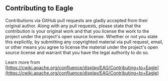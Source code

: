 <!--
{% comment %}
Licensed to the Apache Software Foundation (ASF) under one or more
contributor license agreements.  See the NOTICE file distributed with
this work for additional information regarding copyright ownership.
The ASF licenses this file to you under the Apache License, Version 2.0
(the "License"); you may not use this file except in compliance with
the License.  You may obtain a copy of the License at

http://www.apache.org/licenses/LICENSE-2.0

Unless required by applicable law or agreed to in writing, software
distributed under the License is distributed on an "AS IS" BASIS,
WITHOUT WARRANTIES OR CONDITIONS OF ANY KIND, either express or implied.
See the License for the specific language governing permissions and
limitations under the License.
{% endcomment %}
-->

## Contributing to Eagle

Contributions via GitHub pull requests are gladly accepted from their original
author. Along with any pull requests, please state that the contribution is
your original work and that you license the work to the project under the
project's open source license. Whether or not you state this explicitly, by
submitting any copyrighted material via pull request, email, or other means
you agree to license the material under the project's open source license and
warrant that you have the legal authority to do so.

Learn more from [https://cwiki.apache.org/confluence/display/EAG/Contributing+to+Eagle](https://cwiki.apache.org/confluence/display/EAG/Contributing+to+Eagle)